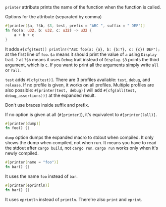 `printer` attribute prints the name of the function when the function is called.

Options for the attribute (separated by comma)

```rust
#[printer($a, ?$b, $3, test, prefix = "ABC ", suffix = " DEF")]
fn foo(a: u32, b: u32, c: u32) -> u32 {
    a + b + c
}
```

It adds `#[cfg(test)] println!("ABC foo(a: {a}, b: {b:?}, c: {c}) DEF");` at the first line of `foo`.
`$a` means it should print the value of `a` using `Display` trait.
`?` at `?$b` means it uses `Debug` trait instead of `Display`. `$3` points the third argument, which is `c`.
If you want to print all the arguments simply write `all` or `?all`.

`test` adds `#[cfg(test)]`. There are 3 profiles available: `test`, `debug`, and `release`. If no profile is given, it works on all profiles.
Multiple profiles are also possible: `#[printer(test, debug)]` will add `#[cfg(all(test, debug_assertions))]` at the expanded result.

Don't use braces inside suffix and prefix.

If no option is given at all (`#[printer]`), it's equivalent to `#[printer(?all)]`.

```rust
#[printer(dump)]
fn foo() {}
```

`dump` option dumps the expanded macro to stdout when compiled. It only shows the dump when compiled, not when run.
It means you have to read the stdout after `cargo build`, not `cargo run`. `cargo run` works only when it's newly compiled.

```rust
#[printer(name = "foo")]
fn bar() {}
```

It uses the name `foo` instead of `bar`.

```rust
#[printer(eprintln)]
fn bar() {}
```

It uses `eprintln` instead of `println`. There're also `print` and `eprint`.